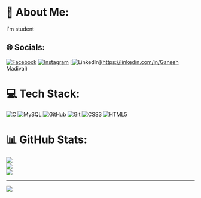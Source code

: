 # 💫 About Me:
I'm student<br>


## 🌐 Socials:
[![Facebook](https://img.shields.io/badge/Facebook-%231877F2.svg?logo=Facebook&logoColor=white)](https://facebook.com/ganesh4867s) [![Instagram](https://img.shields.io/badge/Instagram-%23E4405F.svg?logo=Instagram&logoColor=white)](https://instagram.com/ganesh4867s) [![LinkedIn](https://img.shields.io/badge/LinkedIn-%230077B5.svg?logo=linkedin&logoColor=white)](https://linkedin.com/in/Ganesh Madival) 

# 💻 Tech Stack:
![C](https://img.shields.io/badge/c-%2300599C.svg?style=flat-square&logo=c&logoColor=white) ![MySQL](https://img.shields.io/badge/mysql-4479A1.svg?style=flat-square&logo=mysql&logoColor=white) ![GitHub](https://img.shields.io/badge/github-%23121011.svg?style=flat-square&logo=github&logoColor=white) ![Git](https://img.shields.io/badge/git-%23F05033.svg?style=flat-square&logo=git&logoColor=white) ![CSS3](https://img.shields.io/badge/css3-%231572B6.svg?style=flat-square&logo=css3&logoColor=white) ![HTML5](https://img.shields.io/badge/html5-%23E34F26.svg?style=flat-square&logo=html5&logoColor=white)
# 📊 GitHub Stats:
![](https://github-readme-stats.vercel.app/api?username=GaneshMadival&theme=default&hide_border=false&include_all_commits=true&count_private=true)<br/>
![](https://github-readme-streak-stats.herokuapp.com/?user=GaneshMadival&theme=default&hide_border=false)<br/>
![](https://github-readme-stats.vercel.app/api/top-langs/?username=GaneshMadival&theme=default&hide_border=false&include_all_commits=true&count_private=true&layout=compact)

---
[![](https://visitcount.itsvg.in/api?id=GaneshMadival&icon=5&color=3)](https://visitcount.itsvg.in)

<!-- Proudly created with GPRM ( https://gprm.itsvg.in ) -->


